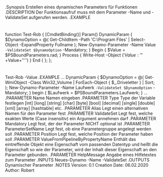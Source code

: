 .Synopsis
   Erstellen eines dynamischen Parameters für Funktionen
.DESCRIPTION
   Der Funktionsaufruf muss mit dem Parameter -Name und -ValidateSet aufgerufen werden.
.EXAMPLE
   #
   function Test-Rob
    {
     [CmdletBinding()]
     Param()
     DynamicParam
      {
       $DynamoOption = @( Get-ChildItem -Path 'C:\Program Files' |
        Select-Object -ExpandProperty Fullname );
       New-Dynamo-Parameter -Name Value `
                            -ValidateSet $DynamoOption `
                            -Mandatory;
      }
     Begin
      {
       $Value = $PSBoundParameters.rad;
      }
     Process
      {
       Write-Host -Object $('Value: '''+$Value+'''')
      }
     End
      {
      };
    };
   #
   Test-Rob -Value <Tab>
.EXAMPLE
   ...
   DynamicParam
    {
     $DynamoOption = @( Get-WmiObject -Class Win32_Volume |
                         ForEach-Object { $_.Driveletter } | Sort; );
     New-Dynamo-Parameter -Name Laufwerk `
                          -ValidateSet $DynamoOption `
                          -Mandatory;
    }
   begin
    {
     $Laufwerk = $PSBoundParameters.Laufwerk;
    }
   ...
.PARAMETER Name
   Namen eingeben
.PARAMETER Type
   Type der Variable festlegen
    [int]
    [long]
    [string]
    [char]
    [byte]
    [bool]
    [decimal]
    [single]
    [double]
    [xml]
    [array]
    [hashtable]
    etc.
.PARAMETER Alias
   Legt einen alternativen Namen für den Parameter fest
.PARAMETER ValidateSet
   Legt fest, welche exakten Werte (Case insensitiv) ein Argument annehmen darf
.PARAMETER Mandatory
   Legt fest, der der Parameter NICHT optional ist
.PARAMETER ParameterSetName
   Legt fest, ob eine Parametergruppe angelegt werden soll
.PARAMETER Position
   Legt fest, welche Position der Parameter haben soll
.PARAMETER ValueFromPipelineByPropertyName
   Enthält das eintreffende Objekt eine Eigenschaft vom passenden Datentyp und heißt
   die Eigenschaft so wie der Parameter, wird der Inhalt dieser Eigenschaft an den
   Parameter gebunden.
.PARAMETER HelpMessage
   Angabe eines Hilfetextes zum Parameter
.INPUTS
   Neues-Dynamo -Name <Name> -ValidateSet <ValidateSet>
.OUTPUTS
   Dynamischer Parameter
.NOTES
   Version:        0.1
   Creation Date:  06.02.2020
   Author:         Robert
